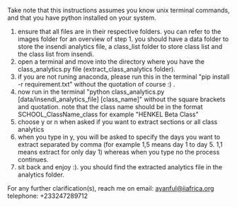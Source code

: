 Take note that this instructions assumes you know unix terminal commands, and that you have python installed on your system.

1. ensure that all files are in their respective folders. you can refer to the images folder for an overview of step 1. you should have a data folder to store the insendi analytics file, a class_list folder to store class list and the class list from insendi.
2. open a terminal and move into the directory where you have the class_analytics.py file (extract_class_analytics folder).
3. if you are not runing anaconda, please run this in the terminal "pip install -r requirement.txt" without the quotation of course :) .
4. now run in the terminal "python class_analytics.py [data/insendi_analytics_file] [class_name]" without the square brackets and quotation. note that the class name should be in the format SCHOOL_ClassName_class for example "HENKEL Beta Class"
5. choose y or n when asked if you want to extract sections or all class analytics
6. when you type in y, you will be asked to specify the days you want to extract separated by comma (for example 1,5 means day 1 to day 5. 1,1 means extract for only day 1) whereas when you type no the process continues.
7. sit back and enjoy :). you should find the extracted analytics file in the analytics folder.

For any further clarification(s), reach me on 
email: ayanful@iiafrica.org
telephone: +233247289712
